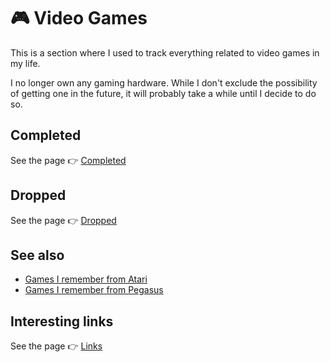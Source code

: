 # 🎮 Video Games

This is a section where I used to track everything related to video games in my life.

I no longer own any gaming hardware. While I don't exclude the possibility of getting one in the future, it will probably take a while until I decide to do so.

## Completed

See the page 👉 [Completed](./lists/completed.md)

## Dropped

See the page 👉 [Dropped](./lists/dropped.md)

## See also

- [Games I remember from Atari](../computers/atari-65xe.md#games-i-remember-from-atari)
- [Games I remember from Pegasus](../video-game-consoles/pegasus-mt-777dx.md#games-i-remember-from-pegasus)

## Interesting links

See the page 👉 [Links](./links/)
